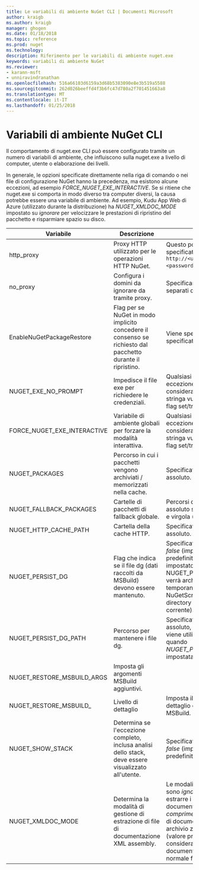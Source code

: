 ```yaml
---
title: Le variabili di ambiente NuGet CLI | Documenti Microsoft
author: kraigb
ms.author: kraigb
manager: ghogen
ms.date: 01/18/2018
ms.topic: reference
ms.prod: nuget
ms.technology: 
description: Riferimento per le variabili di ambiente nuget.exe
keywords: variabili di ambiente NuGet
ms.reviewer:
- karann-msft
- unniravindranathan
ms.openlocfilehash: 516a66103d6159a3d68b5383090e8e3b519a5588
ms.sourcegitcommit: 262d026beeffd4f3b6fc47d780a2f701451663a8
ms.translationtype: MT
ms.contentlocale: it-IT
ms.lasthandoff: 01/25/2018
---
```

# <a name="nuget-cli-environment-variables"></a>Variabili di ambiente NuGet CLI

Il comportamento di nuget.exe CLI può essere configurato tramite un numero di variabili di ambiente, che influiscono sulla nuget.exe a livello di computer, utente o elaborazione dei livelli.

In generale, le opzioni specificate direttamente nella riga di comando o nei file di configurazione NuGet hanno la precedenza, ma esistono alcune eccezioni, ad esempio *FORCE_NUGET_EXE_INTERACTIVE*. Se si ritiene che nuget.exe si comporta in modo diverso tra computer diversi, la causa potrebbe essere una variabile di ambiente. Ad esempio, Kudu App Web di Azure (utilizzato durante la distribuzione) ha *NUGET_XMLDOC_MODE* impostato su *ignorare* per velocizzare le prestazioni di ripristino del pacchetto e risparmiare spazio su disco.

| Variabile | Descrizione | Note |
| --- | --- | --- |
| http_proxy | Proxy HTTP utilizzato per le operazioni HTTP NuGet. | Questo potrebbe essere specificato come `http://<username>:<password>@proxy.com`. |
| no_proxy | Configura i domini da ignorare da tramite proxy. | Specificare come domini separati da virgola (,). |
| EnableNuGetPackageRestore | Flag per se NuGet in modo implicito concedere il consenso se richiesto dal pacchetto durante il ripristino. | Viene specificato il flag specificato | come *true* o *1*, qualsiasi altro valore considerato come flag non è impostata. |
| NUGET_EXE_NO_PROMPT | Impedisce il file exe per richiedere le credenziali.| Qualsiasi valore ad eccezione del fatto verrà considerata come una stringa vuota o null, questo flag set/true. |
FORCE_NUGET_EXE_INTERACTIVE | Variabile di ambiente globali per forzare la modalità interattiva. | Qualsiasi valore ad eccezione del fatto verrà considerata come una stringa vuota o null, questo flag set/true. |
| NUGET_PACKAGES | Percorso in cui i pacchetti vengono archiviati / memorizzati nella cache. | Specificato come percorso assoluto. |
| NUGET_FALLBACK_PACKAGES | Cartelle di pacchetti di fallback globale. | Percorsi di cartella assoluto separati da punto e virgola (;). |
| NUGET_HTTP_CACHE_PATH | Cartella della cache HTTP. | Specificato come percorso assoluto. |
| NUGET_PERSIST_DG | Flag che indica se il file dg (dati raccolti da MSBuild) devono essere mantenuto. | Specificato come *true* o *false* (impostazione predefinita), se non impostato NUGET_PERSIST_DG_PATH verrà archiviato in directory temporanea (cartella NuGetScratch nella directory temp di ambiente corrente). |
| NUGET_PERSIST_DG_PATH | Percorso per mantenere i file dg. | Specificato come percorso assoluto, questa opzione viene utilizzato solo quando *NUGET_PERSIST_DG* è impostata su true. |
| NUGET_RESTORE_MSBUILD_ARGS | Imposta gli argomenti MSBuild aggiuntivi. |
| NUGET_RESTORE_MSBUILD_| Livello di dettaglio |Imposta il livello di dettaglio del Registro di MSBuild. | Valore predefinito è *quiet* ("/ v: q"). I valori possibili *q [uiet]*, *m [inimal]*, *n [ormal]*, *d [etailed]*, e *diag [nostic]*. |
| NUGET_SHOW_STACK | Determina se l'eccezione completo, inclusa analisi dello stack, deve essere visualizzato all'utente. | Specificato come *true* o *false* (impostazione predefinita). |
| NUGET_XMLDOC_MODE | Determina la modalità di gestione di estrazione di file di documentazione XML assembly. | Le modalità supportate sono *ignorare* (non estrarre i file di documentazione XML), *comprimere* (archiviare file di documento XML come archivio zip) o *Nessuno* (valore predefinito, considerare i file di documento XML come normale file). |
